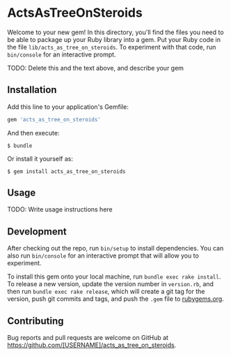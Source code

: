 # ActsAsTreeOnSteroids

Welcome to your new gem! In this directory, you'll find the files you need to be able to package up your Ruby library into a gem. Put your Ruby code in the file `lib/acts_as_tree_on_steroids`. To experiment with that code, run `bin/console` for an interactive prompt.

TODO: Delete this and the text above, and describe your gem

## Installation

Add this line to your application's Gemfile:

```ruby
gem 'acts_as_tree_on_steroids'
```

And then execute:

    $ bundle

Or install it yourself as:

    $ gem install acts_as_tree_on_steroids

## Usage

TODO: Write usage instructions here

## Development

After checking out the repo, run `bin/setup` to install dependencies. You can also run `bin/console` for an interactive prompt that will allow you to experiment.

To install this gem onto your local machine, run `bundle exec rake install`. To release a new version, update the version number in `version.rb`, and then run `bundle exec rake release`, which will create a git tag for the version, push git commits and tags, and push the `.gem` file to [rubygems.org](https://rubygems.org).

## Contributing

Bug reports and pull requests are welcome on GitHub at https://github.com/[USERNAME]/acts_as_tree_on_steroids.
